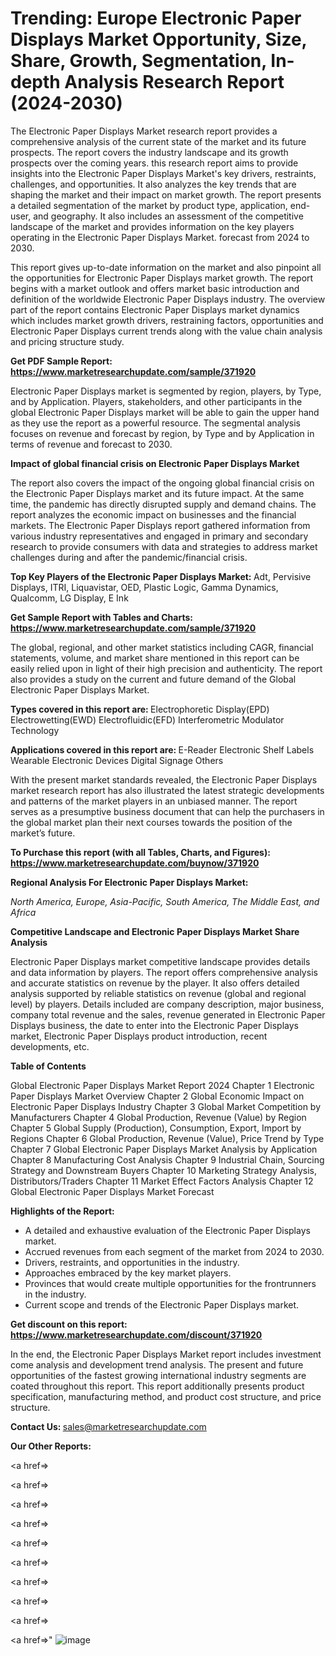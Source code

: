 # Trending: Europe Electronic Paper Displays Market Opportunity, Size, Share, Growth, Segmentation, In-depth Analysis Research Report (2024-2030)

The Electronic Paper Displays Market research report provides a comprehensive analysis of the current state of the market and its future prospects. The report covers the industry landscape and its growth prospects over the coming years. this research report aims to provide insights into the Electronic Paper Displays Market's key drivers, restraints, challenges, and opportunities. It also analyzes the key trends that are shaping the market and their impact on market growth. The report presents a detailed segmentation of the market by product type, application, end-user, and geography. It also includes an assessment of the competitive landscape of the market and provides information on the key players operating in the Electronic Paper Displays Market. forecast from 2024 to 2030.

This report gives up-to-date information on the market and also pinpoint all the opportunities for Electronic Paper Displays market growth. The report begins with a market outlook and offers market basic introduction and definition of the worldwide Electronic Paper Displays industry. The overview part of the report contains Electronic Paper Displays market dynamics which includes market growth drivers, restraining factors, opportunities and Electronic Paper Displays current trends along with the value chain analysis and pricing structure study.

<strong><b>Get PDF Sample Report: <a href=https://www.marketresearchupdate.com/sample/371920>https://www.marketresearchupdate.com/sample/371920</a></b></strong>

Electronic Paper Displays market is segmented by region, players, by Type, and by Application. Players, stakeholders, and other participants in the global Electronic Paper Displays market will be able to gain the upper hand as they use the report as a powerful resource. The segmental analysis focuses on revenue and forecast by region, by Type and by Application in terms of revenue and forecast to 2030.

<strong><b>Impact of global financial crisis on Electronic Paper Displays Market</b></strong>

The report also covers the impact of the ongoing global financial crisis on the Electronic Paper Displays market and its future impact. At the same time, the pandemic has directly disrupted supply and demand chains. The report analyzes the economic impact on businesses and the financial markets. The Electronic Paper Displays report gathered information from various industry representatives and engaged in primary and secondary research to provide consumers with data and strategies to address market challenges during and after the pandemic/financial crisis.

<strong><b>Top Key Players of the Electronic Paper Displays Market:
</b></strong>Adt, Pervisive Displays, ITRI, Liquavistar, OED, Plastic Logic, Gamma Dynamics, Qualcomm, LG Display, E Ink<strong><b>
</b></strong>

<strong><b>Get Sample Report with Tables and Charts: <a href=https://www.marketresearchupdate.com/sample/371920>https://www.marketresearchupdate.com/sample/371920</a></b></strong>

The global, regional, and other market statistics including CAGR, financial statements, volume, and market share mentioned in this report can be easily relied upon in light of their high precision and authenticity. The report also provides a study on the current and future demand of the Global Electronic Paper Displays Market.

<strong><b>Types covered in this report are:
</b></strong>Electrophoretic Display(EPD)
Electrowetting(EWD)
Electrofluidic(EFD)
Interferometric Modulator Technology<strong><b>
</b></strong>

<strong><b>Applications covered in this report are:
</b></strong>E-Reader
Electronic Shelf Labels
Wearable Electronic Devices
Digital Signage
Others<strong><b>
</b></strong>

With the present market standards revealed, the Electronic Paper Displays market research report has also illustrated the latest strategic developments and patterns of the market players in an unbiased manner. The report serves as a presumptive business document that can help the purchasers in the global market plan their next courses towards the position of the market’s future.

<strong><b>To Purchase this report (with all Tables, Charts, and Figures): <a href=https://www.marketresearchupdate.com/buynow/371920>https://www.marketresearchupdate.com/buynow/371920</a></b></strong>

<strong><b>Regional Analysis For Electronic Paper Displays Market:</b></strong>

<em><i>North America, Europe, Asia-Pacific, South America, The Middle East, and Africa</i></em>

<strong><b>Competitive Landscape and Electronic Paper Displays Market Share Analysis</b></strong>

Electronic Paper Displays market competitive landscape provides details and data information by players. The report offers comprehensive analysis and accurate statistics on revenue by the player. It also offers detailed analysis supported by reliable statistics on revenue (global and regional level) by players. Details included are company description, major business, company total revenue and the sales, revenue generated in Electronic Paper Displays business, the date to enter into the Electronic Paper Displays market, Electronic Paper Displays product introduction, recent developments, etc.

<strong><b>Table of Contents</b></strong>

Global Electronic Paper Displays Market Report 2024
Chapter 1 Electronic Paper Displays Market Overview
Chapter 2 Global Economic Impact on Electronic Paper Displays Industry
Chapter 3 Global Market Competition by Manufacturers
Chapter 4 Global Production, Revenue (Value) by Region
Chapter 5 Global Supply (Production), Consumption, Export, Import by Regions
Chapter 6 Global Production, Revenue (Value), Price Trend by Type
Chapter 7 Global Electronic Paper Displays Market Analysis by Application
Chapter 8 Manufacturing Cost Analysis
Chapter 9 Industrial Chain, Sourcing Strategy and Downstream Buyers
Chapter 10 Marketing Strategy Analysis, Distributors/Traders
Chapter 11 Market Effect Factors Analysis
Chapter 12 Global Electronic Paper Displays Market Forecast

<strong><b>Highlights of the Report:</b></strong>

- A detailed and exhaustive evaluation of the Electronic Paper Displays market.
- Accrued revenues from each segment of the market from 2024 to 2030.
- Drivers, restraints, and opportunities in the industry.
- Approaches embraced by the key market players.
- Provinces that would create multiple opportunities for the frontrunners in the industry.
- Current scope and trends of the Electronic Paper Displays market.

<strong><b>Get discount on this report: <a href=https://www.marketresearchupdate.com/discount/371920>https://www.marketresearchupdate.com/discount/371920</a></b></strong>

In the end, the Electronic Paper Displays Market report includes investment come analysis and development trend analysis. The present and future opportunities of the fastest growing international industry segments are coated throughout this report. This report additionally presents product specification, manufacturing method, and product cost structure, and price structure.

<strong><b>Contact Us:
</b></strong>sales@marketresearchupdate.com

<strong>Our Other Reports:</strong>

<a href=></a>

<a href=></a>

<a href=></a>

<a href=></a>

<a href=></a>

<a href=></a>

<a href=></a>

<a href=></a>

<a href=></a>

<a href=></a>"
![image](https://github.com/Gayatrikarjule/Market-Analysis-360/assets/97346546/60ae6e28-e60e-43f5-b4dc-6bc534523eef)
